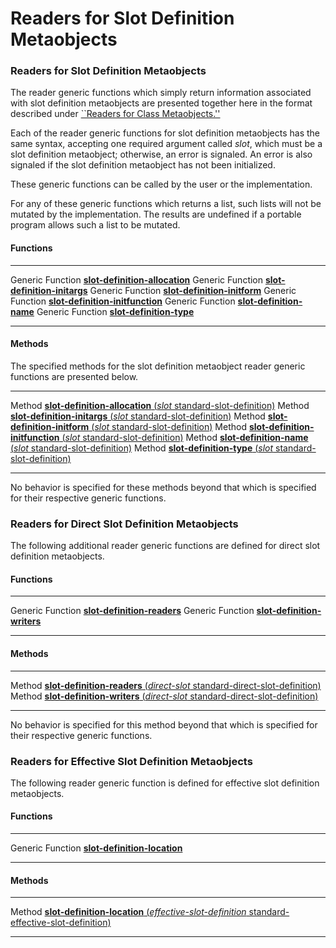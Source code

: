 Readers for Slot Definition Metaobjects
=======================================

### Readers for Slot Definition Metaobjects

The reader generic functions which simply return information associated with slot definition metaobjects are presented together here in the format described under [``Readers for Class Metaobjects.''](/meta-object-protocol/readers-for-class-metaobjects)

Each of the reader generic functions for slot definition metaobjects has the same syntax, accepting one required argument called *slot*, which must be a slot definition metaobject; otherwise, an error is signaled. An error is also signaled if the slot definition metaobject has not been initialized.

These generic functions can be called by the user or the implementation.

For any of these generic functions which returns a list, such lists will not be mutated by the implementation. The results are undefined if a portable program allows such a list to be mutated.

#### Functions

  ------------------ ---------------------------------------------------------------------
  Generic Function   [**slot-definition-allocation**](/meta-object-protocol/slot-definition-allocation)
  Generic Function   [**slot-definition-initargs**](/meta-object-protocol/slot-definition-initargs)
  Generic Function   [**slot-definition-initform**](/meta-object-protocol/slot-definition-initform)
  Generic Function   [**slot-definition-initfunction**](/meta-object-protocol/slot-definition-initfunction)
  Generic Function   [**slot-definition-name**](/meta-object-protocol/slot-definition-name)
  Generic Function   [**slot-definition-type**](/meta-object-protocol/slot-definition-type)
  ------------------ ---------------------------------------------------------------------

#### Methods

The specified methods for the slot definition metaobject reader generic functions are presented below.

  -------- --------------------------------------------------------------------------------------------------------------------------------
  Method   [**slot-definition-allocation** (*slot* standard-slot-definition)](/meta-object-protocol/slot-definition-allocation-standard-slot-definition)
  Method   [**slot-definition-initargs** (*slot* standard-slot-definition)](/meta-object-protocol/slot-definition-initargs-standard-slot-definition)
  Method   [**slot-definition-initform** (*slot* standard-slot-definition)](/meta-object-protocol/slot-definition-initform-standard-slot-definition)
  Method   [**slot-definition-initfunction** (*slot* standard-slot-definition)](/meta-object-protocol/slot-definition-initfunction-standard-slot-definition)
  Method   [**slot-definition-name** (*slot* standard-slot-definition)](/meta-object-protocol/slot-definition-name-standard-slot-definition)
  Method   [**slot-definition-type** (*slot* standard-slot-definition)](/meta-object-protocol/slot-definition-type-standard-slot-definition)
  -------- --------------------------------------------------------------------------------------------------------------------------------

No behavior is specified for these methods beyond that which is specified for their respective generic functions.

### Readers for Direct Slot Definition Metaobjects

The following additional reader generic functions are defined for direct slot definition metaobjects.

#### Functions

  ------------------ -----------------------------------------------------------
  Generic Function   [**slot-definition-readers**](/meta-object-protocol/slot-definition-readers)
  Generic Function   [**slot-definition-writers**](/meta-object-protocol/slot-definition-writers)
  ------------------ -----------------------------------------------------------

#### Methods

  -------- -------------------------------------------------------------------------------------------------------------------------------------------
  Method   [**slot-definition-readers** (*direct-slot* standard-direct-slot-definition)](/meta-object-protocol/slot-definition-readers-standard-direct-slot-definition)
  Method   [**slot-definition-writers** (*direct-slot* standard-direct-slot-definition)](/meta-object-protocol/slot-definition-writers-standard-direct-slot-definition)
  -------- -------------------------------------------------------------------------------------------------------------------------------------------

No behavior is specified for this method beyond that which is specified for their respective generic functions.

### Readers for Effective Slot Definition Metaobjects

The following reader generic function is defined for effective slot definition metaobjects.

#### Functions

  ------------------ -------------------------------------------------------------
  Generic Function   [**slot-definition-location**](/meta-object-protocol/slot-definition-location)
  ------------------ -------------------------------------------------------------

#### Methods

  -------- -----------------------------------------------------------------------------------------------------------------------------------------------------------------
  Method   [**slot-definition-location** (*effective-slot-definition* standard-effective-slot-definition)](/meta-object-protocol/slot-definition-location-standard-effective-slot-definition)
  -------- -----------------------------------------------------------------------------------------------------------------------------------------------------------------


